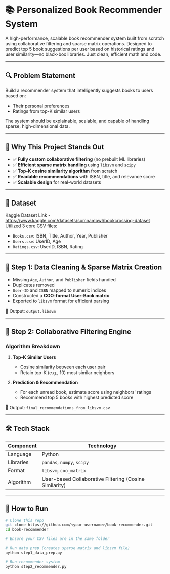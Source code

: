 # 📚 Personalized Book Recommender System

A high-performance, scalable book recommender system built from scratch using collaborative filtering and sparse matrix operations. Designed to predict top 5 book suggestions per user based on historical ratings and user similarity—no black-box libraries. Just clean, efficient math and code.

---

## 🔍 Problem Statement

Build a recommender system that intelligently suggests books to users based on:
- Their personal preferences
- Ratings from top-K similar users

The system should be explainable, scalable, and capable of handling sparse, high-dimensional data.

---

## 🧠 Why This Project Stands Out

- ✅ **Fully custom collaborative filtering** (no prebuilt ML libraries)
- ✅ **Efficient sparse matrix handling** using `libsvm` and `scipy`
- ✅ **Top-K cosine similarity algorithm** from scratch
- ✅ **Readable recommendations** with ISBN, title, and relevance score
- ✅ **Scalable design** for real-world datasets

---

## 📁 Dataset
Kaggle Dataset Link - https://www.kaggle.com/datasets/somnambwl/bookcrossing-dataset
Utilized 3 core CSV files:
- `Books.csv`: ISBN, Title, Author, Year, Publisher
- `Users.csv`: UserID, Age
- `Ratings.csv`: UserID, ISBN, Rating

---

## 🧼 Step 1: Data Cleaning & Sparse Matrix Creation

- Missing `Age`, `Author`, and `Publisher` fields handled
- Duplicates removed
- `User-ID` and `ISBN` mapped to numeric indices
- Constructed a **COO-format User-Book matrix**
- Exported to `libsvm` format for efficient parsing

📄 Output: `output.libsvm`

---

## 🧪 Step 2: Collaborative Filtering Engine

### Algorithm Breakdown

1. **Top-K Similar Users**
   - Cosine similarity between each user pair
   - Retain top-K (e.g., 10) most similar neighbors

2. **Prediction & Recommendation**
   - For each unread book, estimate score using neighbors' ratings
   - Recommend top 5 books with highest predicted score

📄 Output: `final_recommendations_from_libsvm.csv`

---

## 🛠️ Tech Stack

| Component | Technology |
|----------|-------------|
| Language | Python |
| Libraries | `pandas`, `numpy`, `scipy` |
| Format | `libsvm`, `coo_matrix` |
| Algorithm | User-based Collaborative Filtering (Cosine Similarity) |

---

## 🚀 How to Run

```bash
# Clone this repo
git clone https://github.com/<your-username>/book-recommender.git
cd book-recommender

# Ensure your CSV files are in the same folder

# Run data prep (creates sparse matrix and libsvm file)
python step1_data_prep.py

# Run recommender system
python step2_recommender.py
